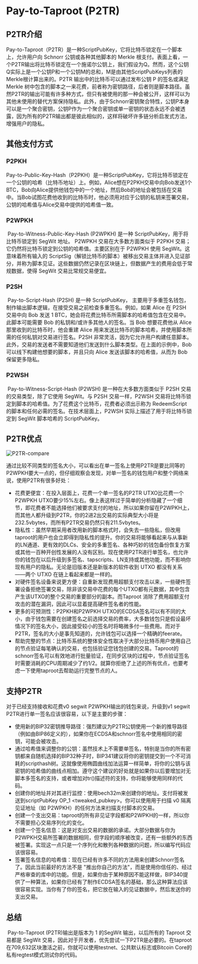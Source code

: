 # Pay-to-Taproot (P2TR)

## P2TR介绍

​		Pay-to-Taproot（P2TR）是一种ScriptPubKey，它将比特币锁定在一个脚本上，允许用户向 Schnorr 公钥或各种其他脚本的 Merkle 根支付。表面上看，一个P2TR输出将比特币锁定在一个施诺尔公钥上，我们假设为Q。然而，这个公钥Q实际上是一个公钥P和一个公钥M的总和，M是由其他ScriptPubKeys列表的Merkle根计算出来的。P2TR 输出中的比特币可以通过发布公钥 P 的签名或满足 Merkle 树中包含的脚本之一来花费，前者称为密钥路径，后者则是脚本路径。虽然P2TR的输出可能有许多种方式，但只有被使用的那一种会被公开，这样可以为其他未使用的替代方案保持隐私。此外，由于Schnorr密钥聚合特性，公钥P本身可以是一个聚合密钥，公钥P作为一个聚合密钥或单一密钥的状态永远不会被透露，因为所有的P2TR输出都是彼此相似的，这样将破坏许多链分析启发式方法，增强用户的隐私。

## 其他支付方式

### P2PKH

​		Pay-to-Public-Key-Hash（P2PKH）是一种ScriptPubKey，它将比特币锁定在一个公钥的哈希（比特币地址）上。例如，Alice想在P2PKH交易中向Bob发送1个BTC，Bob向Alice提供他钱包中的一个地址，然后Bob的地址会被包括在交易中。当Bob试图花费他收到的比特币时，他必须用对应于公钥的私钥来签署交易，公钥的哈希值与Alice交易中提供的哈希值一致。

### P2WPKH

​		Pay-to-Witness-Public-Key-Hash (P2WPKH) 是一种 ScriptPubKey，用于将比特币锁定到 SegWit 地址。 P2WPKH 交易在大多数方面类似于 P2PKH 交易；它仍然将比特币锁定到公钥的哈希值。主要区别在于 P2WPKH 使用 SegWit。这意味着所有输入的 ScriptSig（解锁比特币的脚本）被移出交易主体并进入见证部分，并称为脚本见证。这些数据仍然记录在区块链上，但数据产生的费用会低于常规数据，使得 SegWit 交易比常规交易便宜。

### P2SH

​		Pay-to-Script-Hash (P2SH) 是一种 ScriptPubKey， 主要用于多重签名钱包，制作输出脚本逻辑，在接受交易之前检查多重签名。例如，如果 Alice 在 P2SH 交易中向 Bob 发送 1 BTC，她会将花费比特币所需脚本的哈希值包含在交易中。此脚本可能需要 Bob 的私钥和/或许多其他人的签名。当 Bob 想要花费他从 Alice 那里收到的比特币时，他会重建 Alice 用来发送比特币的脚本哈希，并使用脚本所需的任何私钥对交易进行签名。P2SH 非常灵活，因为它允许用户构建任意脚本。此外，交易的发送者不需要知道他们发送到什么脚本类型。在上面的示例中，Bob 可以线下构建他想要的脚本，并且只向 Alice 发送该脚本的哈希值，从而为 Bob 保留更多隐私。

### P2WSH

​		Pay-to-Witness-Script-Hash (P2WSH) 是一种在大多数方面类似于 P2SH 交易的交易类型，除了它使用 SegWit。与 P2SH 交易一样，P2WSH 交易将比特币锁定到脚本的哈希值。为了花费这个比特币，花费者必须出示称为 RedeemScript 的脚本和任何必需的签名。在技术层面上，P2WSH 实际上描述了用于将比特币锁定到 SegWit 脚本哈希的 ScriptPubKey。

## P2TR优点

![P2TR-compare](https://cdn.jsdelivr.net/gh/hacpy/PictureBed@master/Platdot/1626675952582-1626675952580.png)

​		通过比较不同类型的签名大小，可以看出在单一签名上使用P2TR是要比同等的P2WPKH要大一点的，但仔细观察会发现，对单一签名的钱包用户和整个网络来说，使用P2TR有很多好处：

- 花费更便宜：在投入层面上，花费一个单一签名的P2TR UTXO比花费一个P2WPKH UTXO要少15%左右。像上表这样过于简单的分析隐藏了一个细节，即花费者不能选择他们被要求支付的地址，所以如果你留在P2WPKH上，而其他人都升级到P2TR，你的2进2出交易的实际典型大小将是232.5vbytes，而所有P2TR交易仍然只有211.5vbytes。
- 隐私性：虽然早期采用者改用新的脚本格式时，会失去一些隐私，但改用taproot的用户也会立即得到隐私性的提升。你的交易将能够看起来与从事新的LN通道、更有效的DLCs、安全的多重签名、各种巧妙的钱包备份恢复方案或其他一百种开创性发展的人没有区别。现在使用P2TR进行单签名，也允许你的钱包在以后升级到多签名、tapscripts、LN支持或其他功能，而不影响你现有用户的隐私。无论是旧版本还是新版本的软件收到 UTXO 都没有关系——两个 UTXO 在链上看起来都是一样的。
- 对硬件签名设备来说更方便：自重新发现费用超额支付攻击以来，一些硬件签署设备拒绝签署交易，除非该交易中花费的每个UTXO都有元数据，其中包含产生该UTXO的整个交易的重要部分的副本。而Taproot 消除了费用超额支付攻击的潜在漏洞，因此可以显着提高硬件签名者的性能。
- 更多的可预测性：P2PKH和P2WPKH UTXO的ECDSA签名可以有不同的大小，由于钱包需要在创建签名之前选择交易的费率，大多数钱包只是假设最坏情况下的签名大小，因此接受较小的签名时将略微多付一些费用。而对于P2TR，签名的大小是事先知道的，允许钱包可以选择一个精确的feerate。
- 帮助完整的节点：比特币系统的整体安全性取决于大部分比特币用户使用自己的节点验证每笔确认的交易，也包括验证您钱包创建的交易。Taproot的schnorr签名可以有效地进行批量验证，在同步区块的过程中，节点验证签名时需要消耗的CPU周期减少了约1/2。就算你拒绝了上述的所有优点，也要考虑一下使用taproot去帮助运行完整节点的人。

## 支持P2TR

对于已经支持接收和花费v0 segwit P2WPKH输出的钱包来说，升级到v1 segwit P2TR进行单一签名应该很容易，以下是主要的步骤：
- 使用新的BIP32密钥推导路径：强烈建议为P2TR公钥使用一个新的推导路径（例如由BIP86定义的），如果你在ECDSA和schnorr签名中使用相同的密钥，可能会被攻击。
- 通过哈希值来调整你的公钥：虽然技术上不需要单签名，特别是当你的所有密钥都来自随机选择的BIP32种子时，BIP341建议将你的密钥提交到一个不可消耗的scripthash树。这就像使用椭圆曲线加法运算一样简单，将你的公钥与该密钥的哈希值的曲线点相加。遵守这个建议的好处就是如果你以后要增加对无脚本多签名的支持，或者增加对tr()描述符的支持，你将能够使用同样的代码。
- 创建你的地址并对其进行监控：使用bech32m来创建你的地址。支付将被发送到scriptPubKey OP_1 <tweaked_pubkey>。你可以使用用于扫描 v0 隔离见证地址（如 P2WPKH）的任何方法来扫描支付脚本的交易。
- 创建一个支出交易：taproot的所有非见证字段都和P2WPKH的一样，所以你不需要担心交易序列化的变化。
- 创建一个签名信息：这是对支出交易的数据的承诺。大部分数据与你为P2WPKH交易所签署的数据相同，但字段的顺序被改变，还有一些额外的东西被签署。实现这一点只是一个序列化和散列各种数据的问题，所以编写代码应该很容易。
- 签署签名信息的哈希值：现在已经有许多不同的方法用来创建Schnorr签名了。因此当前最好的方法不是 "推出你自己的方法"，而是使用你信任的、经过严格审查的库中的功能。但是，如果你由于某种原因不能这样做，BIP340提供了一种算法，如果你已经有了制作ECDSA签名的基础，那么这种算法应该很容易实现。当你有了你的签名，把它放在输入的见证数据中，然后发送你的支出交易。

## 总结

​		Pay-to-Taproot (P2TR)输出是版本为 1 的SegWit 输出，以后所有的 Taproot 交易都是 SegWit 交易，因此对于开发者，优先尝试一下P2TR是必要的。在taproot在709,632区块激活之前，你就可以使用testnet、公共默认标志或Bitcoin Core的私有regtest模式测试你的代码。

